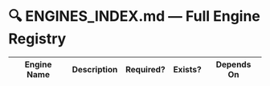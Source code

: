 # 🔍 ENGINES_INDEX.md — Full Engine Registry

| Engine Name           | Description                               | Required? | Exists? | Depends On |
|-----------------------|-------------------------------------------|-----------|---------|-------------|
